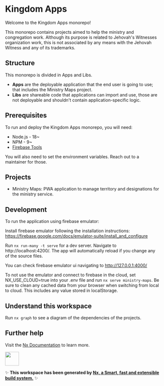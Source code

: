 # Kingdom Apps

Welcome to the Kingdom Apps monorepo!

This monorepo contains projects aimed to help the ministry and congregation work.
Although its purpose is related to Jehovah's Witnesses organization work, this is not associated by any means with the
Jehovah Witness and any of its trademarks.

## Structure

This monorepo is divided in Apps and Libs.

- **Apps** are the deployable application that the end user is going to use; that includes the Ministry Maps project.
- **Libs** are shareable code that applications can import and use, those are not deployable and shouldn't contain application-specific logic.

## Prerequisites

To run and deploy the Kingdom Apps monorepo, you will need:

- Node.js - 18~
- NPM - 9~
- [Firebase Tools](https://github.com/firebase/firebase-tools)

You will also need to set the environment variables. Reach out to a maintainer for those.

## Projects

- Ministry Maps: PWA application to manage territory and designations for the ministry service.

## Development

To run the application using firebase emulator:

Install firebase emulator following the installation instructions: https://firebase.google.com/docs/emulator-suite/install_and_configure

Run `nx run-many -t serve` for a dev server. Navigate to http://localhost:4200/. The app will automatically reload if you change any of the source files.

You can check firebase emulator ui navigating to http://127.0.0.1:4000/

To not use the emulator and connect to firebase in the cloud, set NX_USE_CLOUD=true into your .env file and run `nx serve ministry-maps`. Be sure to clean any cached data from your browser when switching from local to cloud. This includes any value stored in localStorage.

## Understand this workspace

Run `nx graph` to see a diagram of the dependencies of the projects.

## Further help

Visit the [Nx Documentation](https://nx.dev) to learn more.

<a href="https://nx.dev" target="_blank" rel="noreferrer"><img src="https://raw.githubusercontent.com/nrwl/nx/master/images/nx-logo.png" width="45"></a>

✨ **This workspace has been generated by [Nx, a Smart, fast and extensible build system.](https://nx.dev)** ✨
